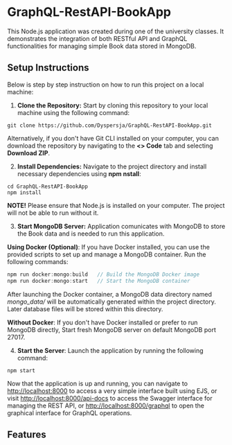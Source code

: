 # GraphQL-RestAPI-BookApp

This Node.js application was created during one of the university classes. It demonstrates the integration of both RESTful API and GraphQL functionalities for managing simple Book data stored in MongoDB.

## Setup Instructions

Below is step by step instruction on how to run this project on a local machine:

1. **Clone the Repository:** Start by cloning this repository to your local machine using the following command:

```
git clone https://github.com/Dyspersja/GraphQL-RestAPI-BookApp.git
```

Alternatively, if you don't have Git CLI installed on your computer, you can download the repository by navigating to the **<> Code** tab and selecting **Download ZIP**.

2. **Install Dependencies:** Navigate to the project directory and install necessary dependencies using **npm nstall**:

```
cd GraphQL-RestAPI-BookApp
npm install
```
**NOTE!** Please ensure that Node.js is installed on your computer. The project will not be able to run without it.

3. **Start MongoDB Server:** Application comunicates with MongoDB to store the Book data and is needed to run this application.

**Using Docker (Optional)**: If you have Docker installed, you can use the provided scripts to set up and manage a MongoDB container. Run the following commands:

<!-- c language just for comment styling -->
```c
npm run docker:mongo:build   // Build the MongoDB Docker image
npm run docker:mongo:start   // Start the MongoDB container
```

After launching the Docker container, a MongoDB data directory named *mongo_data/* will be automatically generated within the project directory. Later database files will be stored within this directory.

**Without Docker**: If you don't have Docker installed or prefer to run MongoDB directly, Start fresh MongoDB server on default MongoDB port 27017.

4. **Start the Server**: Launch the application by running the following command:

```
npm start
```

Now that the application is up and running, you can navigate to [http://localhost:8000](http://localhost:8000) to access a very simple interface built using EJS, 
or visit [http://localhost:8000/api-docs](http://localhost:8000/api-docs) to access the Swagger interface for managing the REST API, 
or [http://localhost:8000/graphql](http://localhost:8000/graphql) to open the graphical interface for GraphQL operations.

## Features
<!-- TODO: finish Features -->
<!-- Application demonstrates GraphQL/Rest API integration for managing book data, with MongoDB, Swagger, and graphical interface. -->
